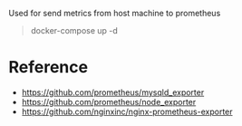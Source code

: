 Used for send metrics from host machine to prometheus 

> docker-compose up -d


# Reference
- https://github.com/prometheus/mysqld_exporter
- https://github.com/prometheus/node_exporter
- https://github.com/nginxinc/nginx-prometheus-exporter
